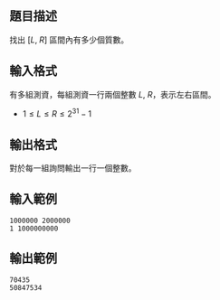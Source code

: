 ## 題目描述 ##

找出 $[ L, \; R ]$ 區間內有多少個質數。

## 輸入格式 ##

有多組測資，每組測資一行兩個整數 $L$, $R$，表示左右區間。

* $1 \le L \le R \le 2^{31}-1$

## 輸出格式 ##

對於每一組詢問輸出一行一個整數。

## 輸入範例 ##

```
1000000 2000000
1 1000000000
```

## 輸出範例 ##

```
70435
50847534
```

